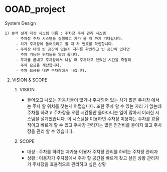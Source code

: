 # OOAD_project
System Design
   
    1) 분석 설계 대상 시스템 이름 : 주차장 주차 관리 시스템
         - 주차장 주차 시스템을 실행하고 차가 올 때 까지 기다립니다.
         - 차가 주차장에 들어오려고 할 때 차 번호를 확인합니다.
         - 주차장 내에 빈 공간이 있는지 자리를 확인하고 빈 공간이 있다면
           주차 가능한 위치들을 알려 줍니다.
         - 주차를 끝내고 주차장에서 나갈 때 주차하고 있었던 시간을 측정해
           주차 요금을 계산합니다.
         - 주차 요금을 내면 주차장에서 나갑니다.


2. VISION & SCOPE

    1) VISION
         - 들어오고 나오는 자동차들이 많거나 주차되어 있는 차가 많은 주차장
           에서는 주차 할 위치를 찾는게 어렵습니다. 또한 주차 할 수 있는 자리
           가 없는데 주차를 하려고 주차장을 오랜 시간동안 돌아다니는 일이
           많아서 이러한 시스템을 설계했습니다. 이 시스템을 이용하면 주차장 
           이용자는 주차를 효율적이고 빠르게 할 수 있고 주차장 관리자는 많은
           인건비를 들이지 않고 주차장을 관리 할 수 있습니다.

     2) SCOPE
         - 대상 : 주차를 하려는 자가용 이용자
                     주차장 관리를 하려는 주차장 관리자
         - 상황 : 이용자가 주차장에서 주차 할 공간을 빠르게 찾고 싶은 상황
                     관리자가 주차장을 효율적으로 관리하고 싶은 상황
